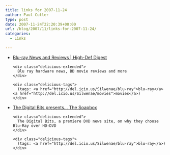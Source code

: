 ```yaml
---
title: links for 2007-11-24
author: Paul Cutler
type: post
date: 2007-11-24T22:20:39+00:00
url: /blog/2007/11/links-for-2007-11-24/
categories:
  - Links

---
```

<ul class="delicious">
  <li>
    <div class="delicious-link">
      <a href="http://bluray.highdefdigest.com/">Blu-ray News and Reviews | High-Def Digest</a>
    </div>
    
    <div class="delicious-extended">
      Blu ray hardware news, BD movie reviews and more
    </div>
    
    <div class="delicious-tags">
      (tags: <a href="http://del.icio.us/Silwenae/blu-ray">blu-ray</a> <a href="http://del.icio.us/Silwenae/movies">movies</a>)
    </div>
  </li>
  
  <li>
    <div class="delicious-link">
      <a href="http://www.thedigitalbits.com/articles/soapbox/soap060107.html">The Digital Bits presents&#8230; The Soapbox</a>
    </div>
    
    <div class="delicious-extended">
      The Digital Bits, a premiere DVD news site, on why they choose Blu-Ray over HD-DVD
    </div>
    
    <div class="delicious-tags">
      (tags: <a href="http://del.icio.us/Silwenae/blu-ray">blu-ray</a>)
    </div>
  </li>
</ul>